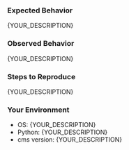 <!-- Please replace {YOUR_DESCRIPTION} with requested information. -->

### Expected Behavior

{YOUR_DESCRIPTION}

### Observed Behavior

{YOUR_DESCRIPTION}

### Steps to Reproduce

{YOUR_DESCRIPTION}

### Your Environment

- OS: {YOUR_DESCRIPTION}
- Python: {YOUR_DESCRIPTION}
- cms version: {YOUR_DESCRIPTION}
